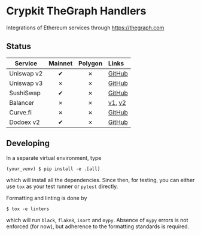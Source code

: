 # Crypkit TheGraph Handlers

Integrations of Ethereum services through https://thegraph.com


## Status

|   Service   |  Mainnet   |  Polygon   |    Links     |
|------------|:----------------:|:------------:|:------------|
| Uniswap v2 | &#x2714; | &#x2717; | [GitHub](https://github.com/Uniswap/uniswap-v2-subgraph/)
| Uniswap v3 | &#x2717; | &#x2717; | [GitHub](https://github.com/Uniswap/uniswap-v3-subgraph/)
| SushiSwap | &#x2714; | &#x2717; | [GitHub](https://github.com/sushiswap/sushiswap-subgraph)
| Balancer | &#x2717; | &#x2717; | [v1](https://github.com/balancer-labs/balancer-subgraph), [v2](https://github.com/balancer-labs/balancer-subgraph-v2)
| Curve.fi | &#x2717; | &#x2717; | [GitHub](https://github.com/curvefi/curve-subgraph)
| Dodoex v2 | &#x2714; | &#x2717; | [GitHub](https://github.com/DODOEX/dodoex_v2_subgraph)


## Developing

In a separate virtual environment, type

```
(your_venv) $ pip install -e .[all]
```

which will install all the dependencies. Since then, for testing, you can either use `tox` as your test runner or `pytest` directly.

Formatting and linting is done by

```
$ tox -e linters
```

which will run `black`, `flake8`, `isort` and `mypy`. Absence of `mypy` errors is not enforced (for now), but adherence to the formatting standards is required.
